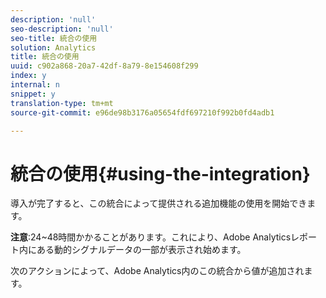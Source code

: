 ```yaml
---
description: 'null'
seo-description: 'null'
seo-title: 統合の使用
solution: Analytics
title: 統合の使用
uuid: c902a868-20a7-42df-8a79-8e154608f299
index: y
internal: n
snippet: y
translation-type: tm+mt
source-git-commit: e96de98b3176a05654fdf697210f992b0fd4adb1

---
```



# 統合の使用{#using-the-integration}

導入が完了すると、この統合によって提供される追加機能の使用を開始できます。

**注意**:24~48時間かかることがあります。これにより、Adobe Analyticsレポート内にある動的シグナルデータの一部が表示され始めます。

次のアクションによって、Adobe Analytics内のこの統合から値が追加されます。
